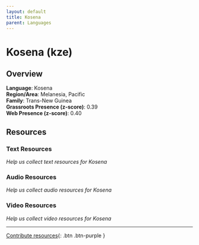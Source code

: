 ```yaml
---
layout: default
title: Kosena
parent: Languages
---
```


# Kosena (kze)

## Overview

**Language**: Kosena  
**Region/Area**: Melanesia, Pacific  
**Family**: Trans-New Guinea  
**Grassroots Presence (z-score)**: 0.39  
**Web Presence (z-score)**: 0.40  

## Resources

### Text Resources
*Help us collect text resources for Kosena*

### Audio Resources
*Help us collect audio resources for Kosena*

### Video Resources
*Help us collect video resources for Kosena*

---

[Contribute resources](https://forms.office.com/e/1SfLJx3u1r){: .btn .btn-purple }
